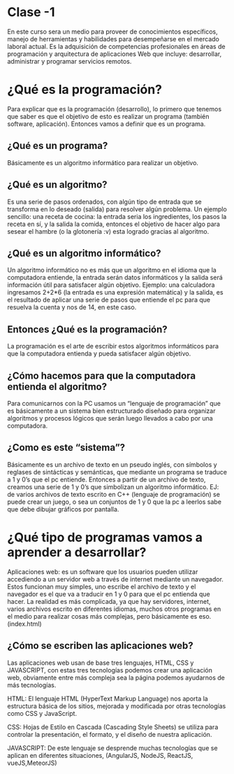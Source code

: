 #  Clase -1


En este curso sera un medio para proveer de conocimientos específicos, manejo de herramientas y habilidades para desempeñarse en el mercado laboral actual. Es la adquisición de competencias profesionales en áreas de programación y arquitectura de aplicaciones Web que incluye: desarrollar, administrar y programar servicios remotos. 

# ¿Qué es la programación?  
Para explicar que es la programación (desarrollo), lo primero que tenemos que saber es que el objetivo de esto es realizar un programa (también software, aplicación). Entonces vamos a definir que es un programa.


## ¿Qué es un programa? 
Básicamente es un algoritmo informático para realizar un objetivo. 


## ¿Qué es un algoritmo? 
Es una serie de pasos ordenados, con algún tipo de entrada que se transforma en lo deseado (salida) para resolver algún problema. 
Un ejemplo sencillo: una receta de cocina: la entrada seria los ingredientes, los pasos la receta en sí, y la salida la comida, entonces el objetivo de hacer algo para sesear el hambre (o la glotonería :v) esta logrado gracias al algoritmo.  


## ¿Qué es un algoritmo informático? 
Un algoritmo informático no es más que un algoritmo en el idioma que la computadora entiende, la entrada serán datos informáticos y la salida será información útil para satisfacer algún objetivo. 
Ejemplo: una calculadora ingresamos 2+2*6 (la entrada es una expresión matemática) y la salida, es el resultado de aplicar una serie de pasos que entiende el pc para que resuelva la cuenta y nos de 14, en este caso.  

## Entonces  ¿Qué es la programación?
La programación  es el arte de escribir estos algoritmos informáticos para que la computadora entienda y pueda satisfacer algún objetivo. 

## ¿Cómo hacemos para que la computadora entienda el algoritmo?
Para comunicarnos con la PC usamos un “lenguaje de programación” que es básicamente a un sistema bien estructurado diseñado para organizar algoritmos y procesos lógicos que serán luego llevados a cabo por una computadora. 

## ¿Como es este “sistema”?

Básicamente es un archivo de texto en un pseudo inglés, con símbolos y reglases de sintácticas y semánticas, que mediante un programa se traduce a 1 y 0’s que el pc entiende. 
Entonces a partir de un archivo de texto, creamos una serie de 1 y 0’s que simbolizan un algoritmo informático. 
EJ: de varios archivos de texto escrito en C++ (lenguaje de programación) se puede crear un juego, o sea un conjuntos de 1 y 0 que la pc a leerlos sabe que debe dibujar gráficos por pantalla. 

# ¿Qué tipo de programas vamos a aprender a desarrollar?

Aplicaciones web: es un software que los usuarios pueden utilizar accediendo a un servidor web a través de internet mediante un navegador.
Estos funcionan muy simples, uno escribe el archivo de texto y el navegador es el que va a traducir en 1 y 0 para que el pc entienda que hacer.
La realidad es más complicada, ya que hay servidores, internet, varios archivos escrito en diferentes idiomas, muchos otros programas en el medio para realizar cosas más complejas, pero básicamente es eso.  
(index.html)

## ¿Cómo se escriben las aplicaciones web?

Las aplicaciones web usan de base  tres lenguajes, HTML, CSS y JAVASCRIPT, con estas tres tecnologías podemos crear una aplicación web, obviamente entre más compleja sea la página podemos ayudarnos de más tecnologías. 

HTML: El lenguaje HTML (HyperText Markup Language) nos aporta la estructura básica de los sitios, mejorada y modificada por otras tecnologías como CSS y JavaScript. 

CSS: Hojas de Estilo en Cascada (Cascading Style Sheets) se utiliza para controlar la presentación, el formato, y el diseño de nuestra aplicación.

JAVASCRIPT: De este lenguaje se desprende muchas tecnologías que se aplican en diferentes situaciones, (AngularJS, NodeJS, ReactJS, vueJS,MeteorJS)
